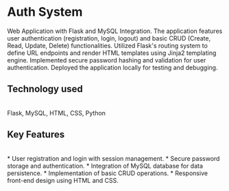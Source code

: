 # Auth System
Web Application with Flask and MySQL Integration.
The application features user authentication (registration, login, logout) and basic CRUD (Create, Read, Update, Delete) functionalities. Utilized Flask's routing system to define URL endpoints and render HTML templates using Jinja2 templating engine. Implemented secure password hashing and validation for user authentication. Deployed the application locally for testing and debugging.
<h2>Technology used</h2> <br />
Flask, MySQL, HTML, CSS, Python
<h2>Key Features</h2> <br />
*  User registration and login with session management.
*  Secure password storage and authentication.
*  Integration of MySQL database for data persistence.
*  Implementation of basic CRUD operations.
*  Responsive front-end design using HTML and CSS.
